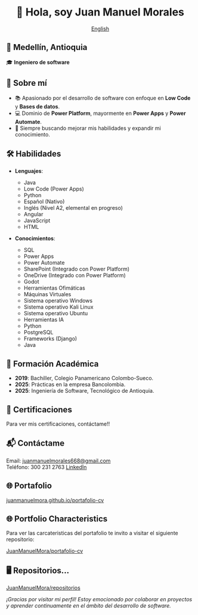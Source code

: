 <div align="center">

# 👋 Hola, soy Juan Manuel Morales

[English](/en/README_en.md)

</div>

## 📍 Medellín, Antioquia  
🎓 **Ingeniero de software** 


## 🚀 Sobre mí
- 📚 Apasionado por el desarrollo de software con enfoque en **Low Code** y **Bases de datos**.
- 💻 Dominio de **Power Platform**, mayormente en **Power Apps** y **Power Automate**.
- 🌟 Siempre buscando mejorar mis habilidades y expandir mi conocimiento.


## 🛠️ Habilidades
- **Lenguajes**:
  - Java
  - Low Code (Power Apps)
  - Python
  - Español (Nativo)
  - Inglés (Nivel A2, elemental en progreso)
  - Angular
  - JavaScript
  - HTML


- **Conocimientos**: 
  - SQL
  - Power Apps
  - Power Automate
  - SharePoint (Integrado con Power Platform)
  - OneDrive (Integrado con Power Platform)
  - Godot
  - Herramientas Ofimáticas
  - Máquinas Virtuales
  - Sistema operativo Windows
  - Sistema operativo Kali Linux
  - Sistema operativo Ubuntu
  - Herramientas IA
  - Python
  - PostgreSQL
  - Frameworks (Django)
  - Java


## 📜 Formación Académica
- **2019**: Bachiller, Colegio Panamericano Colombo-Sueco.
- **2025**: Prácticas en la empresa Bancolombia.
- **2025**: Ingeniería de Software, Tecnológico de Antioquia.


## 📝 Certificaciones
Para ver mis certificaciones, contáctame!!


## 📬 Contáctame
Email: juanmanuelmorales668@gmail.com  
Teléfono: 300 231 2763
[LinkedIn](https://www.linkedin.com/in/juan-manuel-morales-garcia/)

## 🌐 Portafolio
[juanmanuelmora.github.io/portafolio-cv](https://juanmanuelmora.github.io/portafolio-cv)

## 🌐 Portfolio Characteristics
Para ver las carcateristicas del portafolio te invito a visitar el siguiente repositorio:

[JuanManuelMora/portafolio-cv](https://github.com/JuanManuelMora/portafolio-cv)

## 🖥 Repositorios...
[JuanManuelMora/repositorios](https://github.com/JuanManuelMora?tab=repositories)


*¡Gracias por visitar mi perfil! Estoy emocionado por colaborar en proyectos y aprender continuamente en el ámbito del desarrollo de software.*